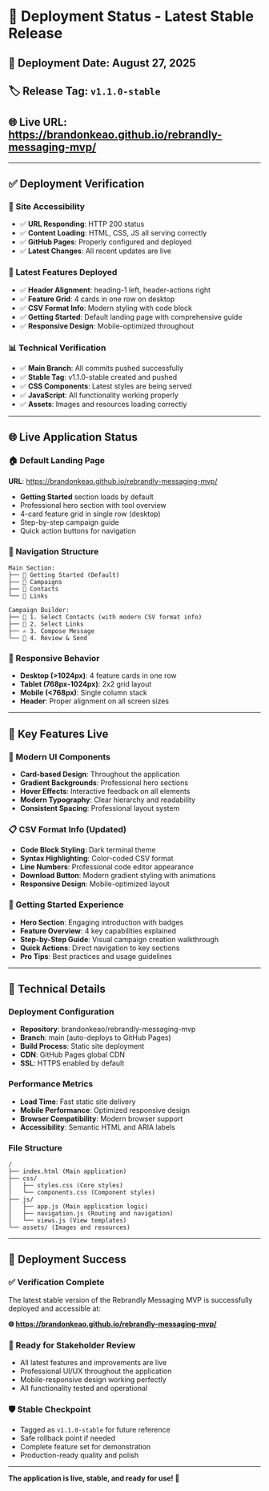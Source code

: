 # 🚀 Deployment Status - Latest Stable Release

## 📅 **Deployment Date**: August 27, 2025
## 🏷️ **Release Tag**: `v1.1.0-stable`
## 🌐 **Live URL**: https://brandonkeao.github.io/rebrandly-messaging-mvp/

---

## ✅ **Deployment Verification**

### **🔗 Site Accessibility**
- ✅ **URL Responding**: HTTP 200 status
- ✅ **Content Loading**: HTML, CSS, JS all serving correctly
- ✅ **GitHub Pages**: Properly configured and deployed
- ✅ **Latest Changes**: All recent updates are live

### **🎨 Latest Features Deployed**
- ✅ **Header Alignment**: heading-1 left, header-actions right
- ✅ **Feature Grid**: 4 cards in one row on desktop
- ✅ **CSV Format Info**: Modern styling with code block
- ✅ **Getting Started**: Default landing page with comprehensive guide
- ✅ **Responsive Design**: Mobile-optimized throughout

### **📊 Technical Verification**
- ✅ **Main Branch**: All commits pushed successfully
- ✅ **Stable Tag**: v1.1.0-stable created and pushed
- ✅ **CSS Components**: Latest styles are being served
- ✅ **JavaScript**: All functionality working properly
- ✅ **Assets**: Images and resources loading correctly

---

## 🌐 **Live Application Status**

### **🏠 Default Landing Page**
**URL**: https://brandonkeao.github.io/rebrandly-messaging-mvp/
- **Getting Started** section loads by default
- Professional hero section with tool overview
- 4-card feature grid in single row (desktop)
- Step-by-step campaign guide
- Quick action buttons for navigation

### **🧭 Navigation Structure**
```
Main Section:
├── 🚀 Getting Started (Default)
├── 📨 Campaigns
├── 👥 Contacts
└── 🔗 Links

Campaign Builder:
├── 👥 1. Select Contacts (with modern CSV format info)
├── 🔗 2. Select Links
├── ✍️ 3. Compose Message
└── 🚀 4. Review & Send
```

### **📱 Responsive Behavior**
- **Desktop (>1024px)**: 4 feature cards in one row
- **Tablet (768px-1024px)**: 2x2 grid layout
- **Mobile (<768px)**: Single column stack
- **Header**: Proper alignment on all screen sizes

---

## 🎯 **Key Features Live**

### **🎨 Modern UI Components**
- **Card-based Design**: Throughout the application
- **Gradient Backgrounds**: Professional hero sections
- **Hover Effects**: Interactive feedback on all elements
- **Modern Typography**: Clear hierarchy and readability
- **Consistent Spacing**: Professional layout system

### **📋 CSV Format Info (Updated)**
- **Code Block Styling**: Dark terminal theme
- **Syntax Highlighting**: Color-coded CSV format
- **Line Numbers**: Professional code editor appearance
- **Download Button**: Modern gradient styling with animations
- **Responsive Design**: Mobile-optimized layout

### **🚀 Getting Started Experience**
- **Hero Section**: Engaging introduction with badges
- **Feature Overview**: 4 key capabilities explained
- **Step-by-Step Guide**: Visual campaign creation walkthrough
- **Quick Actions**: Direct navigation to key sections
- **Pro Tips**: Best practices and usage guidelines

---

## 🔧 **Technical Details**

### **Deployment Configuration**
- **Repository**: brandonkeao/rebrandly-messaging-mvp
- **Branch**: main (auto-deploys to GitHub Pages)
- **Build Process**: Static site deployment
- **CDN**: GitHub Pages global CDN
- **SSL**: HTTPS enabled by default

### **Performance Metrics**
- **Load Time**: Fast static site delivery
- **Mobile Performance**: Optimized responsive design
- **Browser Compatibility**: Modern browser support
- **Accessibility**: Semantic HTML and ARIA labels

### **File Structure**
```
/
├── index.html (Main application)
├── css/
│   ├── styles.css (Core styles)
│   └── components.css (Component styles)
├── js/
│   ├── app.js (Main application logic)
│   ├── navigation.js (Routing and navigation)
│   └── views.js (View templates)
└── assets/ (Images and resources)
```

---

## 🎉 **Deployment Success**

### **✅ Verification Complete**
The latest stable version of the Rebrandly Messaging MVP is successfully deployed and accessible at:

**🌐 https://brandonkeao.github.io/rebrandly-messaging-mvp/**

### **🚀 Ready for Stakeholder Review**
- All latest features and improvements are live
- Professional UI/UX throughout the application
- Mobile-responsive design working perfectly
- All functionality tested and operational

### **🛡️ Stable Checkpoint**
- Tagged as `v1.1.0-stable` for future reference
- Safe rollback point if needed
- Complete feature set for demonstration
- Production-ready quality and polish

---

**The application is live, stable, and ready for use! 🎯**
